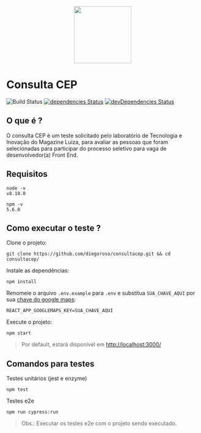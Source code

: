 <p align="center">
  <a href="https://diegoroso.github.io/consultacep">
    <img height="150" width="150" src="https://diegoroso.github.io/consultacep/icon.png">
  </a>
</p>

# Consulta CEP

![Build Status](https://travis-ci.com/diegoroso/consultacep.svg?branch=master)
[![dependencies Status](https://david-dm.org/diegoroso/consultacep/status.svg)](https://david-dm.org/diegoroso/consultacep)
[![devDependencies Status](https://david-dm.org/diegoroso/consultacep/dev-status.svg)](https://david-dm.org/diegoroso/consultacep?type=dev)

## O que é ?
O consulta CEP é um teste solicitado pelo laboratório de Tecnologia e Inovação do Magazine Luiza, para avaliar as pessoas que foram selecionadas para participar do processo seletivo para vaga de desenvolvedor(a) Front End.

## Requisitos
```
node -v
v8.10.0

npm -v
5.6.0
```

## Como executar o teste ?

Clone o projeto:
```
git clone https://github.com/diegoroso/consultacep.git && cd consultacep/
```

Instale as dependências:
```
npm install
```

Renomeie o arquivo `.env.example` para `.env` e substitua `SUA_CHAVE_AQUI` por sua [chave do google maps](https://developers.google.com/maps/documentation/javascript/geocoding):
```
REACT_APP_GOOGLEMAPS_KEY=SUA_CHAVE_AQUI
```

Execute o projeto:
```
npm start
```

> Por default, estará disponível em [http://localhost:3000/](http://localhost:3000/)

## Comandos para testes

Testes unitários (jest e enzyme)
```
npm test
```
Testes e2e
```
npm run cypress:run
```
> Obs.: Executar os testes e2e com o projeto sendo executado.
